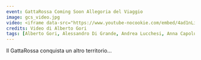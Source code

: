 ```yaml
---
event: GattaRossa Coming Soon Allegoria del Viaggio
image: gcs_video.jpg
video: <iframe data-src="https://www.youtube-nocookie.com/embed/4ad1nLiWOEM" class="lazyload" frameborder="0" allow="accelerometer; autoplay; encrypted-media; gyroscope; picture-in-picture" allowfullscreen></iframe>
credits: Video di Alberto Gori
tags: [Alberto Gori, Alessandro Di Grande, Andrea Lucchesi, Anna Capolupo, Arte, Associazione La Stazione, Carlotta Mazzoli, Disegno, Giampaolo Coppini, Incisione, Luca Mauceri, Marco Zamburru, Pittura, San Miniato, Sara Bandini, Videoarte, Yasmine Dainelli]
---
```

Il GattaRossa conquista un altro territorio...
